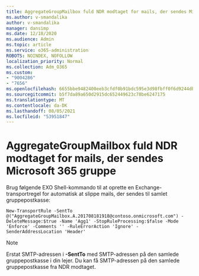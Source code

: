 ```yaml
---
title: AggregateGroupMailbox fuld NDR modtaget for mails, der sendes Microsoft 365 gruppe
ms.author: v-smandalika
author: v-smandalika
manager: dansimp
ms.date: 12/18/2020
ms.audience: Admin
ms.topic: article
ms.service: o365-administration
ROBOTS: NOINDEX, NOFOLLOW
localization_priority: Normal
ms.collection: Adm_O365
ms.custom:
- "9004286"
- "7656"
ms.openlocfilehash: 6655bbe9482400eeb3cfdf0b91bdc595e3d98fbff0f6d9244db8bb4dd958305e
ms.sourcegitcommit: b5f7da89a650d2915dc652449623c78be6247175
ms.translationtype: MT
ms.contentlocale: da-DK
ms.lasthandoff: 08/05/2021
ms.locfileid: "53951847"
---
```

# <a name="aggregategroupmailbox-full-ndr-received-for-email-sent-to-microsoft-365-group"></a>AggregateGroupMailbox fuld NDR modtaget for mails, der sendes Microsoft 365 gruppe

Brug følgende EXO Shell-kommando til at oprette en Exchange-transportregel for automatisk at slippe mails, der sendes til samlet gruppepostkasse:

`New-TransportRule -SentTo @("AggregateGroupMailbox.A.201708181918@contoso.onmicrosoft.com") -DeleteMessage:$true -Name 'Agg1' -StopRuleProcessing:$false -Mode 'Enforce' -Comments '' -RuleErrorAction 'Ignore' -SenderAddressLocation 'Header'`

> [!NOTE]
> Erstat SMTP-adressen i **-SentTo** med SMTP-adressen på den samlede gruppepostkasse i din lejer. Du kan få SMTP-adressen på den samlede gruppepostkasse fra NDR modtaget.



